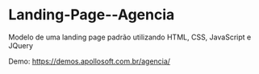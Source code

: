 # Landing-Page--Agencia
Modelo de uma landing page padrão utilizando HTML, CSS, JavaScript e JQuery

Demo: https://demos.apollosoft.com.br/agencia/
